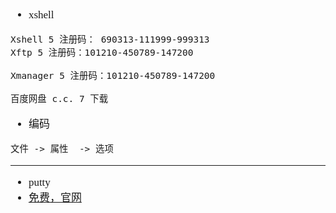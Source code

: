 <span  style="font-family: Simsun,serif; font-size: 17px; ">

- xshell
~~~
Xshell 5 注册码： 690313-111999-999313
Xftp 5 注册码：101210-450789-147200

Xmanager 5 注册码：101210-450789-147200

百度网盘 c.c. 7 下载

~~~
- 编码
~~~
文件 -> 属性  -> 选项
~~~

---

- putty
- [免费，官网](https://www.chiark.greenend.org.uk/~sgtatham/putty/latest.html)


</span>